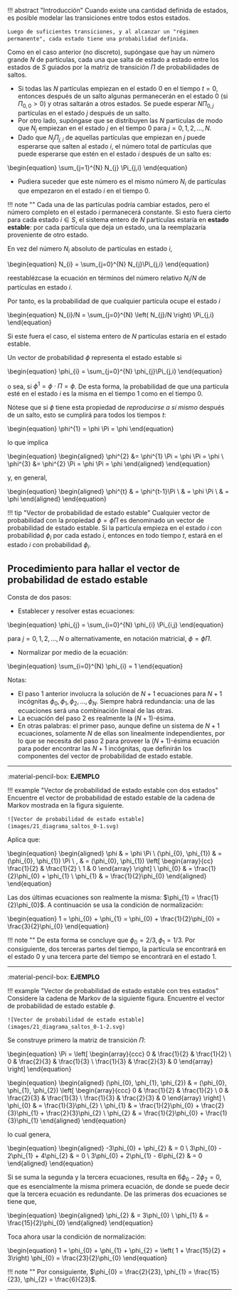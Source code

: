 !!! abstract "Introducción"
    Cuando existe una cantidad definida de estados, es posible modelar las transiciones entre todos estos estados.

    Luego de suficientes transiciones, y al alcanzar un "régimen permanente", cada estado tiene una probabilidad definida.

Como en el caso anterior (no discreto), supóngase que hay un número grande $N$ de partículas, cada una que salta de estado a estado entre los estados de $S$ guiados por la matriz de transición $\Pi$ de probabilidades de saltos.

- Si todas las $N$ partículas empiezan en el estado 0 en el tiempo $t = 0$, entonces después de un salto algunas permanecerán en el estado 0 (si $\Pi_{0,0} > 0$) y otras saltarán a otros estados. Se puede esperar $N\Pi_{0,j}$ partículas en el estado $j$ después de un salto.
- Por otro lado, supóngase que se distribuyen las $N$ partículas de modo que $N_{j}$ empiezan en el estado $j$ en el tiempo 0 para $j = 0, 1, 2, \ldots, N$.
- Dado que $N_{j}\Pi_{j,i}$ de aquellas partículas que empiezan en $j$ puede esperarse que salten al estado $i$, el número total de partículas que puede esperarse que estén en el estado $i$ después de un salto es:

\begin{equation}
\sum_{j=1}^{N} N_{j} \Pi_{j,i}
\end{equation}

- Pudiera suceder que este número es el mismo número $N_{i}$ de partículas que empezaron en el estado $i$ en el tiempo 0.

!!! note ""
    Cada una de las partículas podría cambiar estados, pero el número completo en el estado $i$ permanecerá constante. Si esto fuera cierto para cada estado $i \in S$, el sistema entero de $N$ partículas estaría en **estado estable**: por cada partícula que deja un estado, una la reemplazaría proveniente de otro estado.

En vez del número $N_{i}$ absoluto de partículas en estado $i$, 

\begin{equation}
  N_{i} = \sum_{j=0}^{N} N_{j}\Pi_{j,i}
\end{equation}

reestablézcase la ecuación en términos del número relativo $N_{i}/N$ de partículas en estado $i$.

Por tanto, es la probabilidad de que cualquier partícula ocupe el estado $i$

\begin{equation}
  N_{i}/N = \sum_{j=0}^{N} \left( N_{j}/N \right) \Pi_{j,i}
\end{equation}

Si este fuera el caso, el sistema entero de $N$ partículas estaría en el estado estable. 

Un vector de probabilidad $\phi$ representa el estado estable si

\begin{equation}
  \phi_{i} = \sum_{j=0}^{N} \phi_{j}\Pi_{j,i}
\end{equation}

o sea, si $\phi^{1} = \phi \cdot \Pi = \phi$. De esta forma, la probabilidad de que una partícula esté en el estado $i$ es la misma en el tiempo 1 como en el tiempo 0. 

Nótese que si $\phi$ tiene esta propiedad de *reproducirse a sí mismo* después de un salto, esto se cumplirá para todos los tiempos $t$: 

\begin{equation}
  \phi^{1} = \phi \Pi = \phi
\end{equation}

lo que implica

\begin{equation}
\begin{aligned}
  \phi^{2} &= \phi^{1} \Pi = \phi \Pi = \phi \\
  \phi^{3} &= \phi^{2} \Pi = \phi \Pi = \phi
\end{aligned} 
\end{equation}

y, en general, 

\begin{equation} 
\begin{aligned}
  \phi^{t} 	& = \phi^{t-1}\Pi \\
   			& = \phi \Pi \\
			& = \phi
\end{aligned} 
\end{equation}

!!! tip "Vector de probabilidad de estado estable"
    Cualquier vector de probabilidad con la propiedad $\phi = \phi \Pi$ es denominado un vector de probabilidad de estado estable. Si la partícula empieza en el estado $i$ con probabilidad $\phi_{i}$ por cada estado $i$, entonces en todo tiempo $t$, estará en el estado $i$ con probabilidad $\phi_{i}$.

## Procedimiento para hallar el vector de probabilidad de estado estable

Consta de dos pasos:

- Establecer y resolver estas ecuaciones:

\begin{equation}
\phi_{j} = \sum_{i=0}^{N} \phi_{i} \Pi_{i,j}
\end{equation}

   para $j = 0, 1, 2, \ldots, N$ o alternativamente, en notación matricial, $\phi = \phi \Pi$.

- Normalizar por medio de la ecuación:

\begin{equation}
\sum_{i=0}^{N} \phi_{i} = 1
\end{equation}

Notas:

- El paso 1 anterior involucra la solución de $N+1$ ecuaciones para $N+1$ incógnitas $\phi_{0}, \phi_{1}, \phi_{2}, \ldots, \phi_{N}$. Siempre habrá redundancia: una de las ecuaciones será una combinación lineal de las otras.
- La ecuación del paso 2 es realmente la $(N+1)$-ésima.
- En otras palabras: el primer paso, aunque define un sistema de $N+1$ ecuaciones, solamente $N$ de ellas son linealmente independientes, por lo que se necesita del paso 2 para proveer la $(N+1)$-ésima ecuación para poder encontrar las $N+1$ incógnitas, que definirán los componentes del vector de probabilidad de estado estable.

---

:material-pencil-box: **EJEMPLO**

!!! example "Vector de probabilidad de estado estable con dos estados"
    Encuentre el vector de probabilidad de estado estable de la cadena de Markov mostrada en la figura siguiente. 

    ![Vector de probabilidad de estado estable](images/21_diagrama_saltos_0-1.svg)

Aplica que: 

\begin{equation} 
\begin{aligned}
\phi & = \phi \Pi \\
(\phi_{0}, \phi_{1}) & = (\phi_{0}, \phi_{1}) \Pi \\
\, & = (\phi_{0}, \phi_{1}) \left[ \begin{array}{cc}
\frac{1}{2} & \frac{1}{2} \\
1   & 0 
\end{array} \right] \\
\phi_{0} & = \frac{1}{2}\phi_{0} + \phi_{1} \\
\phi_{1} & = \frac{1}{2}\phi_{0} 
\end{aligned}
\end{equation}

Las dos últimas ecuaciones son realmente la misma: $\phi_{1} = \frac{1}{2}\phi_{0}$. A continuación se usa la condición de normalización: 

\begin{equation}
1 = \phi_{0} + \phi_{1} = \phi_{0} + \frac{1}{2}\phi_{0} = \frac{3}{2}\phi_{0}
\end{equation}


!!! note ""
    De esta forma se concluye que $\phi_{0} = 2/3, \phi_{1} = 1/3$. Por consiguiente, dos terceras partes del tiempo, la partícula se encontrará en el estado 0 y una tercera parte del tiempo se encontrará en el estado 1.

---

:material-pencil-box: **EJEMPLO**

!!! example "Vector de probabilidad de estado estable con tres estados"
    Considere la cadena de Markov de la siguiente figura. Encuentre el vector de probabilidad de estado estable $\phi$.

    ![Vector de probabilidad de estado estable](images/21_diagrama_saltos_0-1-2.svg) 

Se construye primero la matriz de transición $\Pi$: 

\begin{equation}
\Pi = \left[ \begin{array}{ccc}
0 & \frac{1}{2} & \frac{1}{2} \\
0 & \frac{2}{3} & \frac{1}{3} \\
\frac{1}{3} & \frac{2}{3} & 0
\end{array} \right]
\end{equation}

\begin{equation} 
\begin{aligned}
(\phi_{0}, \phi_{1}, \phi_{2}) & = (\phi_{0}, \phi_{1}, \phi_{2}) \left[ \begin{array}{ccc}
0 & \frac{1}{2} & \frac{1}{2} \\
0 & \frac{2}{3} & \frac{1}{3} \\
\frac{1}{3} & \frac{2}{3} & 0
\end{array} \right] \\
\phi_{0} & = \frac{1}{3}\phi_{2} \\
\phi_{1} & = \frac{1}{2}\phi_{0} + \frac{2}{3}\phi_{1} + \frac{2}{3}\phi_{2} \\
\phi_{2} & = \frac{1}{2}\phi_{0} + \frac{1}{3}\phi_{1}
\end{aligned} 
\end{equation}

lo cual genera, 

\begin{equation} 
\begin{aligned}
-3\phi_{0} + \phi_{2} & = 0 \\
3\phi_{0} - 2\phi_{1} + 4\phi_{2} & = 0 \\
3\phi_{0} + 2\phi_{1} - 6\phi_{2} & = 0
\end{aligned} 
\end{equation}

Si se suma la segunda y la tercera ecuaciones, resulta en $6\phi_{0} - 2\phi_{2} = 0$, que es esencialmente la misma primera ecuación, de donde se puede decir que la tercera ecuación es redundante. De las primeras dos ecuaciones se tiene que, 

\begin{equation} 
\begin{aligned}
\phi_{2} & = 3\phi_{0} \\ 
\phi_{1} & = \frac{15}{2}\phi_{0} 
\end{aligned} 
\end{equation}

Toca ahora usar la condición de normalización: 

\begin{equation}
1 = \phi_{0} + \phi_{1} + \phi_{2} = \left( 1 + \frac{15}{2} + 3\right) \phi_{0} = \frac{23}{2}\phi_{0}
\end{equation}

!!! note ""
    Por consiguiente, $\phi_{0} = \frac{2}{23}, \phi_{1} = \frac{15}{23}, \phi_{2} = \frac{6}{23}$.

---
